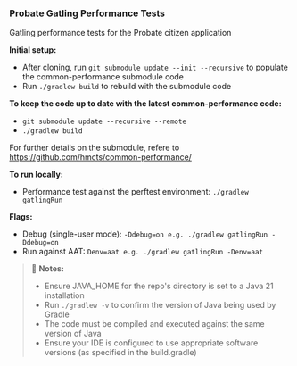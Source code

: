 ### Probate Gatling Performance Tests

Gatling performance tests for the Probate citizen application 

**Initial setup:**
- After cloning, run `git submodule update --init --recursive` to populate the common-performance submodule code
- Run `./gradlew build` to rebuild with the submodule code

**To keep the code up to date with the latest common-performance code:**
- `git submodule update --recursive --remote`
- `./gradlew build`

For further details on the submodule, refere to https://github.com/hmcts/common-performance/

**To run locally:**
- Performance test against the perftest environment: `./gradlew gatlingRun`

**Flags:**
- Debug (single-user mode): `-Ddebug=on e.g. ./gradlew gatlingRun -Ddebug=on`
- Run against AAT: `Denv=aat e.g. ./gradlew gatlingRun -Denv=aat`

> 📢 **Notes:**
>- Ensure JAVA_HOME for the repo's directory is set to a Java 21 installation
>- Run `./gradlew -v` to confirm the version of Java being used by Gradle
>- The code must be compiled and executed against the same version of Java
>- Ensure your IDE is configured to use appropriate software versions (as specified in the build.gradle)